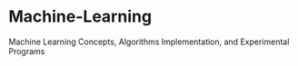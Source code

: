 # Machine-Learning
Machine Learning Concepts, Algorithms Implementation, and Experimental Programs 
